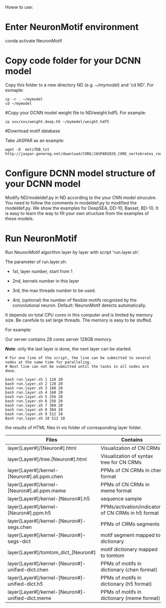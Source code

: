 
Howw to use:

# Enter NeuronMotif environment

conda  activate NeuronMotif

# Copy code folder for your DCNN model

Copy this folder to a new directory ND (e.g.  ~/mymodel) and 'cd ND'. For exmaple:

```
cp -r . ~/mymodel
cd ~/mymodel
```

#Copy your DCNN model weight file to ND/weight.hdf5. For example:

```
cp xxx/xxx/weight.deep.h5 ~/mymodel/weight.hdf5
```

#Download motif database

Take JASPAR as an example:

```
wget -O  motifDB.txt  http://jaspar.genereg.net/download/CORE/JASPAR2020_CORE_vertebrates_redundant_pfms_meme.txt
```

# Configure DCNN model structure of your DCNN model 

Modify ND/modeldef.py in ND according to the your CNN model strucutre.
You need to follow the comments in modeldef.py to modified the modeldef.py.
We show the examples for DeepSEA, DD-10, Basset, BD-10. It is easy to learn the way to fill your own structure from  the examples of these models.



# Run NeuronMotif 

Run NeuronMotif algorithm layer by layer with script 'run.layer.sh'. 

The parameter of run.layer.sh:

* 1st, layer number, start from 1

* 2nd, kernels number in this layer

* 3rd, the max threads number to be used. 

* 4rd, (optional) the number of flexible motifs recgnized by the convolutional neuron. Default: NeuronMotif detects automatically.

It depends on total CPU cores in this computer and is limited by memory size.
Be carefule to set large threads. The memory is easy to be stuffed.

For example:

Our server contains 28 cores server 128GB memory.

***Note***: only the last layer is done, the next layer can be started.


```
# For one line of the script, the line can be submitted to several nodes at the same time for paralleling.
# Next line can not be submitted until the tasks in all nodes are done.

bash run.layer.sh 1 128 20
bash run.layer.sh 2 128 20
bash run.layer.sh 3 160 20
bash run.layer.sh 4 160 20
bash run.layer.sh 5 256 20
bash run.layer.sh 6 256 20
bash run.layer.sh 7 384 20
bash run.layer.sh 8 384 20
bash run.layer.sh 9 512 10
Bash run.layer.sh 10 512 10

```


the results of  HTML files in vis folder of corresponding layer folder.

| Files                                            | Contains                                           |
|--------------------------------------------------|----------------------------------------------------|
| layer[Layer#]/[Neuron#].html                     | Visualization of CN CRMs                           |
| layer[Layer#]/tree.[Neuron#].html                | Visualization of syntax tree for CN CRMs           |
| layer[Layer#]/kernel-[Neuron#].all.ppm.chen      | PPMs of CN CRMs in chen format                     |
| layer[Layer#]/kernel-[Neuron#].all.ppm.meme      | PPMs of CN CRMs in meme format                     |
| layer[Layer#]/kernel-[Neuron#].h5                | sequence sample                                    |
| layer[Layer#]/kernel-[Neuron#].ppm.h5            | PPMs/activation/indicators of CN CRMs in h5 format |
| layer[Layer#]/kernel-[Neuron#]-segs.chen         | PPMs of CRMs segments                              |
| layer[Layer#]/kernel-[Neuron#]-segs-dict         | motif segment mapped to dictionary                 |
| layer[Layer#]/tomtom_dict_[Neuron#]              | motif dictionary mapped to tomtom                  |
| layer[Layer#]/kernel-[Neuron#]-unified-dict.chen | PPMs of motifs in dictionary (chen format)         |
| layer[Layer#]/kernel-[Neuron#]-unified-dict.h5   | PPMs of motifs in dictionary (h5 format)           |
| layer[Layer#]/kernel-[Neuron#]-unified-dict.meme | PPMs of motifs in dictionary (meme format)         |
